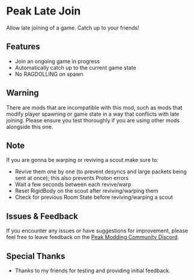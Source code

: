 # Peak Late Join

Allow late joining of a game. Catch up to your friends!

## Features
- Join an ongoing game in progress
- Automatically catch up to the current game state
- No RAGDOLLING on spawn

## Warning
There are mods that are incompatible with this mod, such as mods that modify player spawning or game state in a way that conflicts with late joining. Please ensure you test thoroughly if you are using other mods alongside this one.

## Note
If you are gonna be warping or reviving a scout make sure to:
- Revive them one by one (to prevent desyncs and large packets being sent at once); this also prevents Proton errors
- Wait a few seconds between each revive/warp
- Reset RigidBody on the scout after reviving/warping them
- Check for previous Room State before reviving/warping a scout

## Issues & Feedback

If you encounter any issues or have suggestions for improvement, please feel free to leave feedback on the [Peak Modding Community Discord](https://discord.com/channels/1363179626435707082/1418279223126134814).

## Special Thanks

- Thanks to my friends for testing and providing initial feedback.